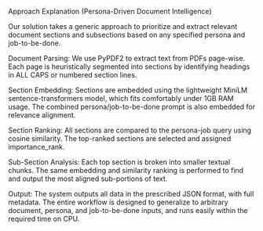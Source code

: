 Approach Explanation (Persona-Driven Document Intelligence)

Our solution takes a generic approach to prioritize and extract relevant document sections and subsections based on any specified persona and job-to-be-done.

Document Parsing: We use PyPDF2 to extract text from PDFs page-wise. Each page is heuristically segmented into sections by identifying headings in ALL CAPS or numbered section lines.

Section Embedding: Sections are embedded using the lightweight MiniLM sentence-transformers model, which fits comfortably under 1GB RAM usage. The combined persona/job-to-be-done prompt is also embedded for relevance alignment.

Section Ranking: All sections are compared to the persona-job query using cosine similarity. The top-ranked sections are selected and assigned importance_rank.

Sub-Section Analysis: Each top section is broken into smaller textual chunks. The same embedding and similarity ranking is performed to find and output the most aligned sub-portions of text.

Output: The system outputs all data in the prescribed JSON format, with full metadata. The entire workflow is designed to generalize to arbitrary document, persona, and job-to-be-done inputs, and runs easily within the required time on CPU.